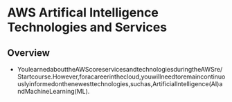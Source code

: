 # AWS Artifical Intelligence Technologies and Services

## Overview
- YoulearnedabouttheAWScoreservicesandtechnologiesduringtheAWSre/Startcourse.However,foracareerinthecloud,youwillneedtoremaincontinuouslyinformedonthenewesttechnologies,suchas,ArtificialIntelligence(AI)andMachineLearning(ML).
